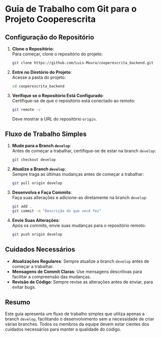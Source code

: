 
# Guia de Trabalho com Git para o Projeto Cooperescrita

## Configuração do Repositório

1. **Clone o Repositório**:  
   Para começar, clone o repositório do projeto:
   ```bash
   git clone https://github.com/Luis-Moura/cooperescrita_backend.git
   ```

2. **Entre no Diretório do Projeto**:  
   Acesse a pasta do projeto:
   ```bash
   cd cooperescrita_backend
   ```

3. **Verifique se o Repositório Está Configurado**:  
   Certifique-se de que o repositório está conectado ao remoto:
   ```bash
   git remote -v
   ```
   Deve mostrar a URL do repositório `origin`.

## Fluxo de Trabalho Simples

1. **Mude para a Branch `develop`**:  
   Antes de começar a trabalhar, certifique-se de estar na branch `develop`:
   ```bash
   git checkout develop
   ```

2. **Atualize a Branch `develop`**:  
   Sempre traga as últimas mudanças antes de começar a trabalhar:
   ```bash
   git pull origin develop
   ```

3. **Desenvolva e Faça Commits**:  
   Faça suas alterações e adicione-as diretamente na branch `develop`:
   ```bash
   git add .
   git commit -m "Descrição do que você fez"
   ```

4. **Envie Suas Alterações**:  
   Após os commits, envie suas mudanças para o repositório remoto:
   ```bash
   git push origin develop
   ```

## Cuidados Necessários

- **Atualizações Regulares**: Sempre atualize a branch `develop` antes de começar a trabalhar.
- **Mensagens de Commit Claras**: Use mensagens descritivas para facilitar a compreensão das mudanças.
- **Revisão de Código**: Sempre revise as alterações antes de enviar, para evitar bugs.

## Resumo
Este guia apresenta um fluxo de trabalho simples que utiliza apenas a branch `develop`, facilitando o desenvolvimento sem a necessidade de criar várias branches. Todos os membros da equipe devem estar cientes dos cuidados necessários para manter a qualidade do código.